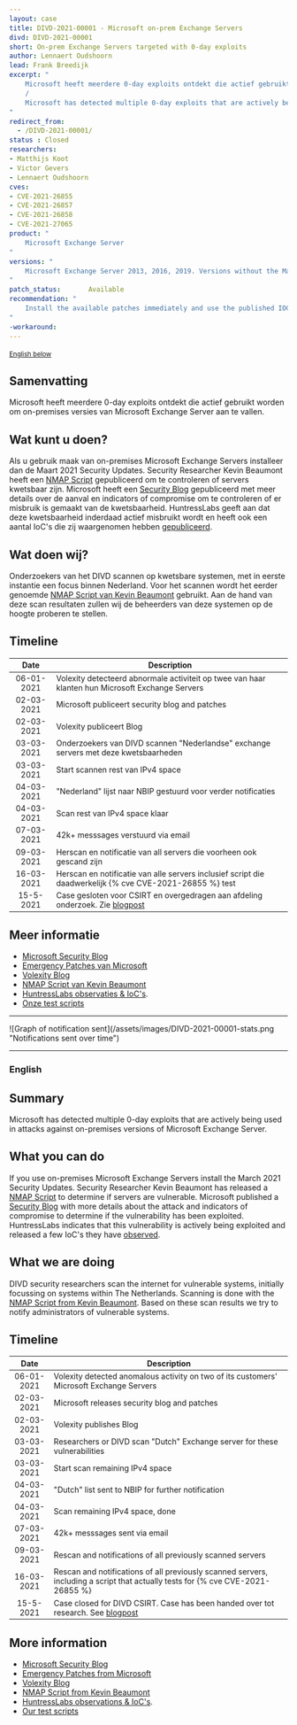 ```yaml
---
layout: case
title: DIVD-2021-00001 - Microsoft on-prem Exchange Servers
divd: DIVD-2021-00001
short: On-prem Exchange Servers targeted with 0-day exploits
author: Lennaert Oudshoorn
lead: Frank Breedijk
excerpt: "
	Microsoft heeft meerdere 0-day exploits ontdekt die actief gebruikt worden om on-premises versies van Microsoft Exchange Server aan te vallen.
	/
	Microsoft has detected multiple 0-day exploits that are actively being used in attacks against on-premises versions of Microsoft Exchange Server.
"
redirect_from:
  - /DIVD-2021-00001/
status : Closed
researchers:
- Matthijs Koot
- Victor Gevers
- Lennaert Oudshoorn
cves:
- CVE-2021-26855
- CVE-2021-26857
- CVE-2021-26858
- CVE-2021-27065
product: "
	Microsoft Exchange Server
"
versions: "
	Microsoft Exchange Server 2013, 2016, 2019. Versions without the March 2021 Exchange Server  Security Updates are vulnerable.
"
patch_status:	 	Available
recommendation: "
	Install the available patches immediately and use the published IOC's to determine if your systems have been compromised.
"
-workaround:		
---
```

<p>
	<small><a href='{{ page.url }}#english'>English below</a></small>
</p>

## Samenvatting
Microsoft heeft meerdere 0-day exploits ontdekt die actief gebruikt worden om on-premises versies van Microsoft Exchange Server aan te vallen.

## Wat kunt u doen?
Als u gebruik maak van on-premises Microsoft Exchange Servers installeer dan de Maart 2021 Security Updates.
Security Researcher Kevin Beaumont heeft een [NMAP Script](https://github.com/GossiTheDog/scanning/blob/main/http-vuln-exchange.nse) gepubliceerd om te controleren of servers kwetsbaar zijn.
Microsoft heeft een [Security Blog](https://www.microsoft.com/security/blog/2021/03/02/hafnium-targeting-exchange-servers/) gepubliceerd met meer details over de aanval en indicators of compromise om te controleren of er misbruik is gemaakt van de kwetsbaarheid.
HuntressLabs geeft aan dat deze kwetsbaarheid inderdaad actief misbruikt wordt en heeft ook een aantal IoC's die zij waargenomen hebben [gepubliceerd](https://www.reddit.com/r/msp/comments/lwmo5c/mass_exploitation_of_onprem_exchange_servers/).

## Wat doen wij?
Onderzoekers van het DIVD scannen op kwetsbare systemen, met in eerste instantie een focus binnen Nederland. Voor het scannen wordt het eerder genoemde [NMAP Script van Kevin Beaumont](https://github.com/GossiTheDog/scanning/blob/main/http-vuln-exchange.nse) gebruikt.
Aan de hand van deze scan resultaten zullen wij de beheerders van deze systemen op de hoogte proberen te stellen.

## Timeline

| Date  | Description |
|:-----:|-------------|
| 06-01-2021 | Volexity detecteerd abnormale activiteit op twee van haar klanten hun Microsoft Exchange Servers |
| 02-03-2021 | Microsoft publiceert security blog and patches |
| 02-03-2021 | Volexity publiceert Blog |
| 03-03-2021 | Onderzoekers van DIVD scannen "Nederlandse" exchange servers met deze kwetsbaarheden |
| 03-03-2021 | Start scannen rest van IPv4 space |
| 04-03-2021 | "Nederland" lijst naar NBIP gestuurd voor verder notificaties |
| 04-03-2021 | Scan rest van IPv4 space klaar |
| 07-03-2021 | 42k+ messsages verstuurd via email |
| 09-03-2021 | Herscan en notificatie van all servers die voorheen ook gescand zijn |
| 16-03-2021 | Herscan en notificatie van alle servers inclusief script die daadwerkelijk {% cve CVE-2021-26855 %} test |
| 15-5-2021  | Case gesloten voor CSIRT en overgedragen aan afdeling onderzoek. Zie [blogpost](/2021/05/14/Closing-ProxyLogon-case/)

## Meer informatie
* [Microsoft Security Blog](https://www.microsoft.com/security/blog/2021/03/02/hafnium-targeting-exchange-servers/)
* [Emergency Patches van Microsoft](https://msrc-blog.microsoft.com/2021/03/02/multiple-security-updates-released-for-exchange-server/)
* [Volexity Blog](https://www.volexity.com/blog/2021/03/02/active-exploitation-of-microsoft-exchange-zero-day-vulnerabilities/)
* [NMAP Script van Kevin Beaumont](https://github.com/GossiTheDog/scanning/blob/main/http-vuln-exchange.nse)
* [HuntressLabs observaties & IoC's](https://www.reddit.com/r/msp/comments/lwmo5c/mass_exploitation_of_onprem_exchange_servers/).
* [Onze test scripts](https://github.com/DIVD-NL/Exchange_DIVD-2021-00001)

<hr>
![Graph of notification sent](/assets/images/DIVD-2021-00001-stats.png "Notifications sent over time")
<hr>

### English

## Summary
Microsoft has detected multiple 0-day exploits that are actively being used in attacks against on-premises versions of Microsoft Exchange Server.

## What you can do
If you use on-premises Microsoft Exchange Servers install the March 2021 Security Updates.
Security Researcher Kevin Beaumont has released a [NMAP Script](https://github.com/GossiTheDog/scanning/blob/main/http-vuln-exchange.nse) to determine if servers are vulnerable.
Microsoft published a [Security Blog](https://www.microsoft.com/security/blog/2021/03/02/hafnium-targeting-exchange-servers/) with more  details about the attack and indicators of compromise to determine if the vulnerability has been exploited.
HuntressLabs indicates that this vulnerability is actively being exploited and released a few IoC's they have [observed](https://www.reddit.com/r/msp/comments/lwmo5c/mass_exploitation_of_onprem_exchange_servers/).

## What we are doing
DIVD security researchers scan the internet for vulnerable systems, initially focussing on systems within The Netherlands. Scanning is done with the [NMAP Script from Kevin Beaumont](https://github.com/GossiTheDog/scanning/blob/main/http-vuln-exchange.nse).
Based on these scan results we try to notify administrators of vulnerable systems.

## Timeline

| Date  | Description |
|:-----:|-------------|
| 06-01-2021 | Volexity detected anomalous activity on two of its customers' Microsoft Exchange Servers |
| 02-03-2021 | Microsoft releases security blog and patches |
| 02-03-2021 | Volexity publishes Blog |
| 03-03-2021 | Researchers or DIVD scan "Dutch" Exchange server for these vulnerabilities |
| 03-03-2021 | Start scan remaining IPv4 space |
| 04-03-2021 | "Dutch" list sent to NBIP for further notification |
| 04-03-2021 | Scan remaining IPv4 space, done |
| 07-03-2021 | 42k+ messsages sent via email |
| 09-03-2021 | Rescan and notifications of all previously scanned servers |
| 16-03-2021 | Rescan and notifications of all previously scanned servers, including a script that actually tests for {% cve CVE-2021-26855 %} |
| 15-5-2021  | Case closed for DIVD CSIRT. Case has been handed over tot research. See [blogpost](/2021/05/14/Closing-ProxyLogon-case/)


## More information
* [Microsoft Security Blog](https://www.microsoft.com/security/blog/2021/03/02/hafnium-targeting-exchange-servers/)
* [Emergency Patches from Microsoft](https://msrc-blog.microsoft.com/2021/03/02/multiple-security-updates-released-for-exchange-server/)
* [Volexity Blog](https://www.volexity.com/blog/2021/03/02/active-exploitation-of-microsoft-exchange-zero-day-vulnerabilities/)
* [NMAP Script from Kevin Beaumont](https://github.com/GossiTheDog/scanning/blob/main/http-vuln-exchange.nse)
* [HuntressLabs observations & IoC's](https://www.reddit.com/r/msp/comments/lwmo5c/mass_exploitation_of_onprem_exchange_servers/).
* [Our test scripts](https://github.com/DIVD-NL/Exchange_DIVD-2021-00001)